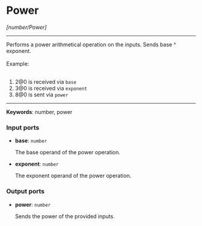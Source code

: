 # Power

_[number/Power]_

---

Performs a power arithmetical operation on the inputs. Sends base ^ exponent.<br>
<br>
Example:<br>
<br>
1. 2@0 is received via `base`<br>
2. 3@0 is received via `exponent`<br>
3. 8@0 is sent via `power`<br>

---

__Keywords__: number, power

### Input ports

* __base__: ` number `


    The base operand of the power operation.<br>


* __exponent__: ` number `


    The exponent operand of the power operation.<br>

### Output ports

* __power__: ` number `


    Sends the power of the provided inputs.<br>

